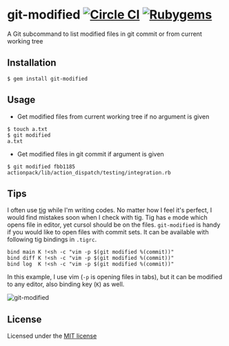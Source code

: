 # git-modified [![Circle CI](https://img.shields.io/circleci/project/banyan/git-modified.svg)](https://circleci.com/gh/banyan/git-modified) [![Rubygems](https://img.shields.io/gem/v/git-modified.svg)](https://rubygems.org/gems/git-modified)

A Git subcommand to list modified files in git commit or from current working tree

## Installation

```shell
$ gem install git-modified
```

## Usage

* Get modified files from current working tree if no argument is given

```shell
$ touch a.txt
$ git modified
a.txt
```

* Get modified files in git commit if argument is given

```shell
$ git modified fbb1185
actionpack/lib/action_dispatch/testing/integration.rb
```

## Tips

I often use [tig](https://github.com/jonas/tig) while I'm writing codes. No matter how I feel it's perfect, I would find mistakes soon when I check with tig.
Tig has `e` mode which opens file in editor, yet cursol should be on the files. `git-modified` is handy if you would like to open files with commit sets. It can be available with following tig bindings in `.tigrc`.

```tigrc
bind main K !<sh -c "vim -p $(git modified %(commit))"
bind diff K !<sh -c "vim -p $(git modified %(commit))"
bind log  K !<sh -c "vim -p $(git modified %(commit))"
```

In this example, I use vim (`-p` is opening files in tabs), but it can be modified to any editor, also binding key (`K`) as well.

![git-modified](https://cloud.githubusercontent.com/assets/19625/6544632/686b5ad6-c527-11e4-9dff-e655ff6fef8a.gif)

## License

Licensed under the [MIT license](http://banyan.mit-license.org/)
